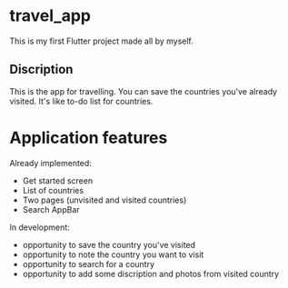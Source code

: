 # travel_app

This is my first Flutter project made all by myself.

## Discription

This is the app for travelling. You can save the countries you've already visited. It's like to-do list for countries.

# Application features

Already implemented:

- Get started screen
- List of countries
- Two pages (unvisited and visited countries)
- Search AppBar


In development:

- opportunity to save the country you've visited 
- opportunity to note the country you want to visit 
- opportunity to search for a country 
- opportunity to add some discription and photos from visited country 



